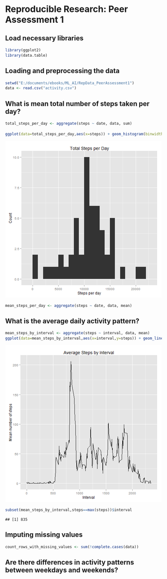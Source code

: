 # Reproducible Research: Peer Assessment 1

## Load necessary libraries

```r
library(ggplot2)
library(data.table)
```


## Loading and preprocessing the data

```r
setwd("E:/documents/ebooks/ML_AI/RepData_PeerAssessment1")
data <- read.csv("activity.csv")
```

## What is mean total number of steps taken per day?

```r
total_steps_per_day <- aggregate(steps ~ date, data, sum)

ggplot(data=total_steps_per_day,aes(x=steps)) + geom_histogram(binwidth=5000)
```

![plot of chunk unnamed-chunk-3](figure/unnamed-chunk-3.png) 

```r
mean_steps_per_day <- aggregate(steps ~ date, data, mean)
```


## What is the average daily activity pattern?

```r
mean_steps_by_interval <- aggregate(steps ~ interval, data, mean)
ggplot(data=mean_steps_by_interval,aes(x=interval,y=steps)) + geom_line()
```

![plot of chunk unnamed-chunk-4](figure/unnamed-chunk-4.png) 

```r
subset(mean_steps_by_interval,steps==max(steps))$interval
```

```
## [1] 835
```


## Imputing missing values

```r
count_rows_with_missing_values <- sum(!complete.cases(data))
```


## Are there differences in activity patterns between weekdays and weekends?
